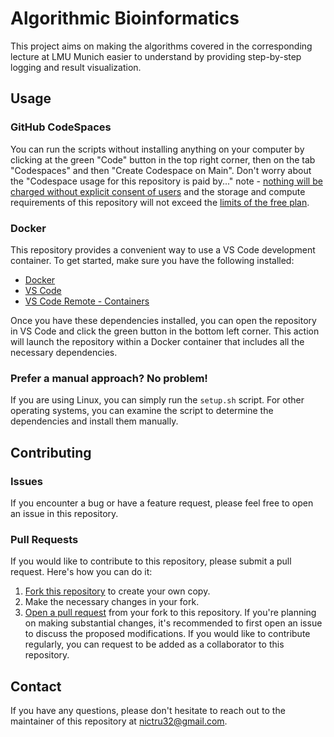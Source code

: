 # Algorithmic Bioinformatics

This project aims on making the algorithms covered in the corresponding lecture at LMU Munich easier to understand by providing step-by-step logging and result visualization.

## Usage

### GitHub CodeSpaces
You can run the scripts without installing anything on your computer by clicking at the green "Code" button in the top right corner, then on the tab "Codespaces" and then "Create Codespace on Main". 
Don't worry about the "Codespace usage for this repository is paid by..." note - [nothing will be charged without explicit consent of users](https://docs.github.com/en/billing/managing-billing-for-github-codespaces/about-billing-for-github-codespaces#setting-a-spending-limit) and the storage and compute requirements of this repository will not exceed the [limits of the free plan](https://docs.github.com/en/billing/managing-billing-for-github-codespaces/about-billing-for-github-codespaces#monthly-included-storage-and-core-hours-for-personal-accounts).

### Docker
This repository provides a convenient way to use a VS Code development container. To get started, make sure you have the following installed:
- [Docker](https://docs.docker.com/get-docker/)
- [VS Code](https://code.visualstudio.com/download)
- [VS Code Remote - Containers](vscode:extension/ms-vscode-remote.remote-containers)

Once you have these dependencies installed, you can open the repository in VS Code and click the green button in the bottom left corner. This action will launch the repository within a Docker container that includes all the necessary dependencies.

### Prefer a manual approach? No problem!
If you are using Linux, you can simply run the `setup.sh` script. For other operating systems, you can examine the script to determine the dependencies and install them manually.

## Contributing

### Issues
If you encounter a bug or have a feature request, please feel free to open an issue in this repository.

### Pull Requests
If you would like to contribute to this repository, please submit a pull request. Here's how you can do it:
1. [Fork this repository](https://docs.github.com/en/get-started/quickstart/fork-a-repo) to create your own copy.
2. Make the necessary changes in your fork.
3. [Open a pull request](https://docs.github.com/en/github/collaborating-with-issues-and-pull-requests/creating-a-pull-request-from-a-fork) from your fork to this repository.
If you're planning on making substantial changes, it's recommended to first open an issue to discuss the proposed modifications. If you would like to contribute regularly, you can request to be added as a collaborator to this repository.

## Contact
If you have any questions, please don't hesitate to reach out to the maintainer of this repository at [nictru32@gmail.com](mailto:nictru32@gmail.com).
